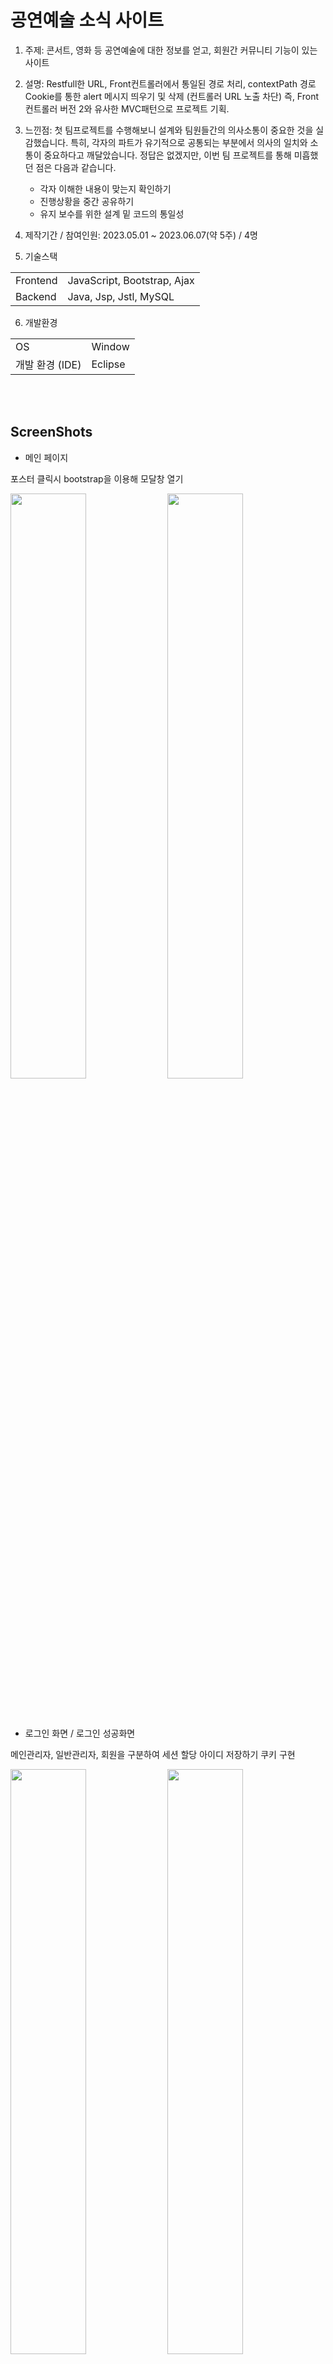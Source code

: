 # 공연예술 소식 사이트
1. 주제: 콘서트, 영화 등 공연예술에 대한 정보를 얻고, 회원간 커뮤니티 기능이 있는 사이트

2. 설명: Restfull한 URL, Front컨트롤러에서 통일된 경로 처리, contextPath 경로 Cookie를 통한 alert 메시지 띄우기 및 삭제 (컨트롤러 URL 노출 차단)
즉, Front컨트롤러 버전 2와 유사한 MVC패턴으로 프로젝트 기획.

3. 느낀점: 첫 팀프로젝트를 수행해보니 설계와 팀원들간의 의사소통이 중요한 것을 실감했습니다. 특히, 각자의 파트가 유기적으로 공통되는 부분에서 의사의 일치와 소통이 중요하다고 깨달았습니다. 정답은 없겠지만, 이번 팀 프로젝트를 통해 미흡했던 점은 다음과 같습니다.
   - 각자 이해한 내용이 맞는지 확인하기
   - 진행상황을 중간 공유하기
   - 유지 보수를 위한 설계 밑 코드의 통일성

4. 제작기간 / 참여인원: 2023.05.01 ~ 2023.06.07(약 5주) / 4명

5. 기술스택

<table>
  <tr>
    <td>Frontend</td>
    <td>JavaScript, Bootstrap, Ajax</td>
  </tr>
  <tr>
    <td>Backend</td>
    <td>Java, Jsp, Jstl, MySQL</td>
  </tr>
</table>

6. 개발환경

<table>
  <tr>
    <td>OS</td>
    <td>Window</td>
  </tr>
  <tr>
    <td>개발 환경 (IDE)</td>
    <td>Eclipse</td>
  </tr>
</table>

<br><br>

## ScreenShots

- 메인 페이지

포스터 클릭시 bootstrap을 이용해 모달창 열기

<img src="https://github.com/JasonTaeng/Art_info-Team_Project-/assets/134661987/76396755-174c-4211-967b-9a0d20fbf240" width="49%"></img>
<img src="https://github.com/JasonTaeng/Art_info-Team_Project-/assets/134661987/3d61661f-a55e-44bd-b7cb-875d93d02114" width="49%"></img>

<br><br>

- 로그인 화면 / 로그인 성공화면

메인관리자, 일반관리자, 회원을 구분하여 세션 할당
아이디 저장하기 쿠키 구현

<img src="https://github.com/JasonTaeng/Art_info-Team_Project-/assets/134661987/646c43c4-2a52-4242-b0fb-e72392bc721d" width="49%"></img>
<img src="https://github.com/JasonTaeng/Art_info-Team_Project-/assets/134661987/58423d74-d554-4705-b65a-fe3a9979a136" width="49%"></img>

<br><br>

- 회원가입

ajax를 이용한 아이디 중복검사

<img src="https://github.com/JasonTaeng/Art_info-Team_Project-/assets/134661987/425b3a95-1212-4e93-9c9b-bdf49ff22889" width="49%"></img>

<br><br>

- 회원관리 화면 / 조건검색 / 상태,등급 변경 / 회원정보

jQuery를 이용한 user DB 변경

<img src="https://github.com/JasonTaeng/Art_info-Team_Project-/assets/134661987/c5638d85-b116-4807-b0f1-172de70f6073" width="49%"></img>
<img src="https://github.com/JasonTaeng/Art_info-Team_Project-/assets/134661987/e5729926-dbea-4c72-9c3b-a9c48e3a9b5a" width="49%"></img>
<img src="https://github.com/JasonTaeng/Art_info-Team_Project-/assets/134661987/59c43b5a-24f9-448b-bb69-631bd57f78c6" width="49%"></img>
<img src="https://github.com/JasonTaeng/Art_info-Team_Project-/assets/134661987/6a890946-d00c-4017-b661-4bc4e5cc4794" width="49%"></img>

<br><br>

- 공연소식관리

카카오 맵 api를 이용한 공연 장소 구현 

<img src="https://github.com/JasonTaeng/Art_info-Team_Project-/assets/134661987/70ca4e56-4851-4e22-85eb-2052b7422753" width="49%"></img>
<img src="https://github.com/JasonTaeng/Art_info-Team_Project-/assets/134661987/37a9cd06-c3ff-4719-bb97-613495cd26e4" width="49%"></img>

<br><br>

- 커뮤니티 - 공지사항 게시판

1. 글 목록 페이지:   
jQuery를 이용한 일괄 공개,비공개,삭제 구현
DB의 게시글과 댓글 테이블 join을 이용한 댓글 수 표시
게시글 검색기능 구현

2. 첨부파일 업로드:   
Binary 형태로 DB에 직접 저장하는 방법과
웹 서버에 저장하는 방법 모두 구현

<img src="https://github.com/JasonTaeng/Art_info-Team_Project-/assets/134661987/40b7c38a-0018-45cb-a058-045032bf146f" width="49%"></img>
<img src="https://github.com/JasonTaeng/Art_info-Team_Project-/assets/134661987/c92839a2-b479-4535-a632-26191a098636" width="49%"></img>

<br><br>

- 커뮤니티 - 자유게시판

<img src="https://github.com/JasonTaeng/Art_info-Team_Project-/assets/134661987/3fb40d7c-d597-450b-be2b-945de2f16672" width="49%"></img>

- 커뮤니티 - 공연후기 게시판

<img src="https://github.com/JasonTaeng/Art_info-Team_Project-/assets/134661987/70b28577-97cf-49f3-99f4-5307060fb2d9" width="49%"></img>

- 커뮤니티 - 1:1 문의하기 게시판

<img src="https://github.com/JasonTaeng/Art_info-Team_Project-/assets/134661987/02edb76e-8755-4bfc-90a8-c6f0c15b06b7" width="49%"></img>

<br><br>

## ERD

- Full Shot

![Art_Info_ERD(Full)](https://github.com/JasonTaeng/Art_info-Team_Project-/assets/134661987/a79f4b2a-7099-40c3-a101-b6fb6c2aac2b)

- Top / Bottom Shot

<img src="https://github.com/JasonTaeng/Art_info-Team_Project-/assets/134661987/2781a4c2-4e87-4532-b0ab-d05b046ad423" width="48%"></img>
<img src="https://github.com/JasonTaeng/Art_info-Team_Project-/assets/134661987/35695ebd-4297-4f56-9b6c-956931cd06f4)" width="49%"></img>

# 
